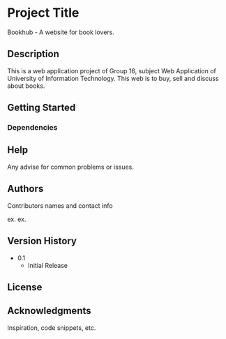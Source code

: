 # Project Title

Bookhub - A website for book lovers.

## Description

This is a web application project of Group 16, subject Web Application of University of Information Technology.
This web is to buy, sell and discuss about books.

## Getting Started

### Dependencies

## Help

Any advise for common problems or issues.

## Authors

Contributors names and contact info

ex. 
ex. 

## Version History
* 0.1
    * Initial Release

## License


## Acknowledgments

Inspiration, code snippets, etc.
